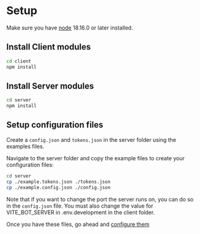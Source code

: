 # Setup

Make sure you have [node](https://nodejs.org/) 18.16.0 or later installed.

## Install Client modules

```sh
cd client
npm install
```

## Install Server modules

```sh
cd server
npm install
```

## Setup configuration files

Create a `config.json` and `tokens.json` in the server folder using the examples files.

Navigate to the server folder and copy the example files to create your configuration files:

```bash
cd server
cp ./example.tokens.json ./tokens.json
cp ./example.config.json ./config.json

```

Note that if you want to change the port the server runs on, you can do so in the `config.json` file. You must also change the value for VITE_BOT_SERVER in .env.development in the client folder.

Once you have these files, go ahead and [configure them](CONFIGURATION.md)
